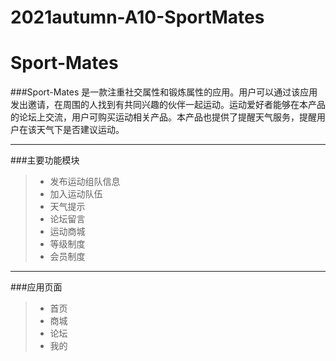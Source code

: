 # 2021autumn-A10-SportMates

# Sport-Mates

###Sport-Mates 是一款注重社交属性和锻炼属性的应用。用户可以通过该应用发出邀请，在周围的人找到有共同兴趣的伙伴一起运动。运动爱好者能够在本产品的论坛上交流，用户可购买运动相关产品。本产品也提供了提醒天气服务，提醒用户在该天气下是否建议运动。

------

###主要功能模块

> * 发布运动组队信息
> * 加入运动队伍
> * 天气提示
> * 论坛留言
> * 运动商城
> * 等级制度
> * 会员制度

------

###应用页面

> * 首页
> * 商城
> * 论坛
> * 我的
